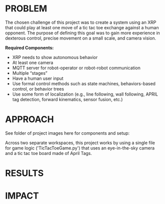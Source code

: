 # PROBLEM 

The chosen challenge of this project was to create a system using an XRP that could play at least one move of a tic tac toe exchange against a human opponent. 
The purpose of defining this goal was to gain more experience in dexterous control, precise movement on a small scale, and camera vision. 

**Required Components:**

- XRP needs to show autonomous behavior
- At least one camera
- MQTT server for robot-operator or robot-robot communication
- Multiple “stages”
- Have a human user input
- Use formal control methods such as state machines, behaviors-based control, or behavior trees
- Use some form of localization (e.g., line following, wall following, APRIL tag detection, forward kinematics, sensor fusion, etc.)

# APPROACH

See folder of project images here for components and setup: 

Across two separate workspaces, this project works by using a single file for game logic ('TicTacToeGame.py') that uses an eye-in-the-sky camera and a tic tac 
toe board made of April Tags.


# RESULTS

# IMPACT
